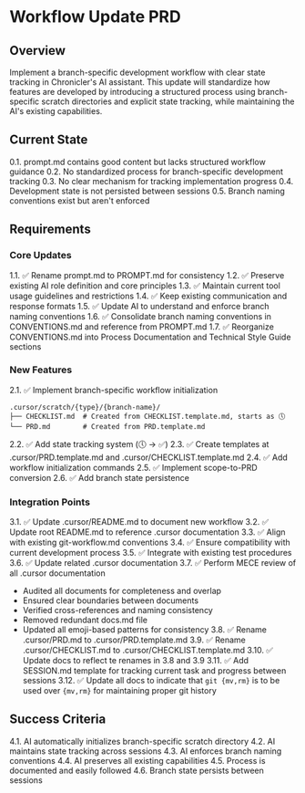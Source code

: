 # Workflow Update PRD

## Overview
Implement a branch-specific development workflow with clear state tracking in Chronicler's AI assistant. This update will standardize how features are developed by introducing a structured process using branch-specific scratch directories and explicit state tracking, while maintaining the AI's existing capabilities.

## Current State
0.1. prompt.md contains good content but lacks structured workflow guidance
0.2. No standardized process for branch-specific development tracking
0.3. No clear mechanism for tracking implementation progress
0.4. Development state is not persisted between sessions
0.5. Branch naming conventions exist but aren't enforced

## Requirements

### Core Updates
1.1. ✅ Rename prompt.md to PROMPT.md for consistency
1.2. ✅ Preserve existing AI role definition and core principles
1.3. ✅ Maintain current tool usage guidelines and restrictions
1.4. ✅ Keep existing communication and response formats
1.5. ✅ Update AI to understand and enforce branch naming conventions
1.6. ✅ Consolidate branch naming conventions in CONVENTIONS.md and reference from PROMPT.md
1.7. ✅ Reorganize CONVENTIONS.md into Process Documentation and Technical Style Guide sections

### New Features
2.1. ✅ Implement branch-specific workflow initialization
  ```
  .cursor/scratch/{type}/{branch-name}/
  ├── CHECKLIST.md  # Created from CHECKLIST.template.md, starts as 🕔
  └── PRD.md        # Created from PRD.template.md
  ```
2.2. ✅ Add state tracking system (🕔 -> ✅)
2.3. ✅ Create templates at .cursor/PRD.template.md and .cursor/CHECKLIST.template.md
2.4. ✅ Add workflow initialization commands
2.5. ✅ Implement scope-to-PRD conversion
2.6. ✅ Add branch state persistence

### Integration Points
3.1. ✅ Update .cursor/README.md to document new workflow
3.2. ✅ Update root README.md to reference .cursor documentation
3.3. ✅ Align with existing git-workflow.md conventions
3.4. ✅ Ensure compatibility with current development process
3.5. ✅ Integrate with existing test procedures
3.6. ✅ Update related .cursor documentation
3.7. ✅ Perform MECE review of all .cursor documentation
   - Audited all documents for completeness and overlap
   - Ensured clear boundaries between documents
   - Verified cross-references and naming consistency
   - Removed redundant docs.md file
   - Updated all emoji-based patterns for consistency
3.8. ✅ Rename .cursor/PRD.md to .cursor/PRD.template.md
3.9. ✅ Rename .cursor/CHECKLIST.md to .cursor/CHECKLIST.template.md
3.10. ✅ Update docs to reflect te renames in 3.8 and 3.9
3.11. ✅ Add SESSION.md template for tracking current task and progress between sessions
3.12. ✅ Update all docs to indicate that `git {mv,rm}` is to be used over `{mv,rm}` for maintaining proper git history

## Success Criteria
4.1. AI automatically initializes branch-specific scratch directory
4.2. AI maintains state tracking across sessions
4.3. AI enforces branch naming conventions
4.4. AI preserves all existing capabilities
4.5. Process is documented and easily followed
4.6. Branch state persists between sessions
